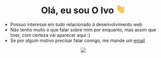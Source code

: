 <h1 align="center">Olá, eu sou O Ivo <img src="hi.gif" width="30px"></h1>

- Possuo interesse em tudo relacionado à desenvolvimento web
- Não tenho muito o que falar sobre mim por enquanto, mas assim que tiver, com certeza vai aparecer aqui :)
- Se por algum motivo precisar falar comigo, me mande um [email](mailto://ivoprovensi1@gmail.com)

<p align="center">
  <img src="https://github-readme-stats.vercel.app/api/top-langs/?username=ivopr&layout=compact&theme=react" /> 
</p>
  
